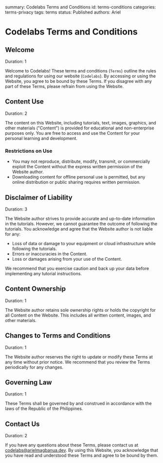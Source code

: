 summary: Codelabs Terms and Conditions
id: terms-conditions
categories: terms-privacy
tags: terms
status: Published
authors: Ariel

# Codelabs Terms and Conditions

<!-- ------------------------ -->
## Welcome
Duration: 1

Welcome to Codelabs! These terms and conditions (`Terms`) outline the rules and regulations for using our website (`Codelabs`). By accessing or using the Website, you agree to be bound by these Terms. If you disagree with any part of these Terms, please refrain from using the Website.

<!-- ------------------------ -->
## Content Use
Duration: 2

The content on this Website, including tutorials, text, images, graphics, and other materials ("Content") is provided for educational and non-enterprise purposes only. You are free to access and use the Content for your personal learning and development.

### Restrictions on Use

- You may not reproduce, distribute, modify, transmit, or commercially exploit the Content without the express written permission of the Website author.
- Downloading content for offline personal use is permitted, but any online distribution or public sharing requires written permission.

<!-- ------------------------ -->
## Disclaimer of Liability
Duration: 3

The Website author strives to provide accurate and up-to-date information in the tutorials. However, we cannot guarantee the outcome of following the tutorials. You acknowledge and agree that the Website author is not liable for any:

- Loss of data or damage to your equipment or cloud infrastructure while following the tutorials.
- Errors or inaccuracies in the Content.
- Loss or damages arising from your use of the Content.

We recommend that you exercise caution and back up your data before implementing any tutorial instructions.

<!-- ------------------------ -->
## Content Ownership
Duration: 1

The Website author retains sole ownership rights or holds the copyright for all Content on the Website. This includes all written content, images, and other materials.

<!-- ------------------------ -->
## Changes to Terms and Conditions
Duration: 1

The Website author reserves the right to update or modify these Terms at any time without prior notice. We recommend that you review the Terms periodically for any changes.

<!-- ------------------------ -->
## Governing Law
Duration: 1

These Terms shall be governed by and construed in accordance with the laws of the Republic of the Philippines.

<!-- ------------------------ -->
## Contact Us
Duration: 2

If you have any questions about these Terms, please contact us at codelabs@arielmagbanua.dev. By using this Website, you acknowledge that you have read and understood these Terms and agree to be bound by them.
